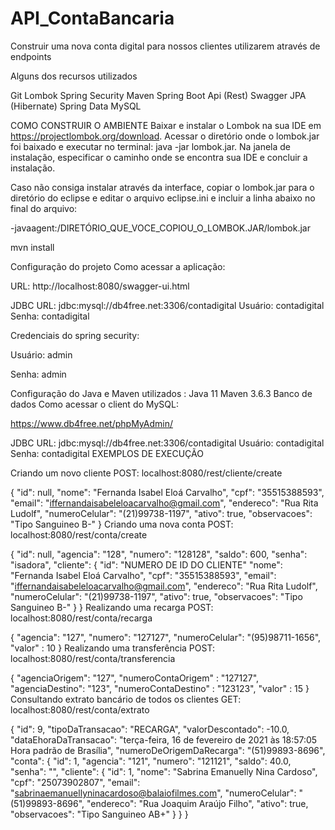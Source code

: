 # API_ContaBancaria
Construir uma nova conta digital para nossos clientes utilizarem através de endpoints

Alguns dos recursos utilizados

Git
Lombok
Spring Security
Maven
Spring Boot
Api (Rest)
Swagger
JPA (Hibernate)
Spring Data
MySQL

COMO CONSTRUIR O AMBIENTE
Baixar e instalar o Lombok na sua IDE em https://projectlombok.org/download. Acessar o diretório onde o lombok.jar foi baixado e executar no terminal: java -jar lombok.jar. Na janela de instalação, especificar o caminho onde se encontra sua IDE e concluir a instalação.

Caso não consiga instalar através da interface, copiar o lombok.jar para o diretório do eclipse e editar o arquivo eclipse.ini e incluir a linha abaixo no final do arquivo:

-javaagent:/DIRETÓRIO_QUE_VOCE_COPIOU_O_LOMBOK.JAR/lombok.jar


mvn install


Configuração do projeto
Como acessar a aplicação:

URL: http://localhost:8080/swagger-ui.html

JDBC URL: jdbc:mysql://db4free.net:3306/contadigital Usuário: contadigital Senha: contadigital

Credenciais do spring security:

Usuário: admin

Senha: admin

Configuração do Java e Maven utilizados :
Java 11
Maven 3.6.3
Banco de dados
Como acessar o client do MySQL:

https://www.db4free.net/phpMyAdmin/

JDBC URL: jdbc:mysql://db4free.net:3306/contadigital
Usuário: contadigital
Senha: contadigital
EXEMPLOS DE EXECUÇÃO

Criando um novo cliente POST: localhost:8080/rest/cliente/create

{
    "id": null,
    "nome": "Fernanda Isabel Eloá Carvalho",
    "cpf": "35515388593",
    "email": "iffernandaisabeleloacarvalho@gmail.com",
    "endereco": "Rua Rita Ludolf",
    "numeroCelular": "(21)99738-1197",
    "ativo": true,
    "observacoes": "Tipo Sanguineo B-"
}
Criando uma nova conta POST: localhost:8080/rest/conta/create

{
   "id": null,
   "agencia": "128",
   "numero": "128128",
   "saldo": 600,
   "senha": "isadora",
   "cliente": {
   	"id": "NUMERO DE ID DO CLIENTE"
   	"nome": "Fernanda Isabel Eloá Carvalho",
    	"cpf": "35515388593",
    	"email": "iffernandaisabeleloacarvalho@gmail.com",
    	"endereco": "Rua Rita Ludolf",
    	"numeroCelular": "(21)99738-1197",
    	"ativo": true,
    	"observacoes": "Tipo Sanguineo B-"
   }
}
Realizando uma recarga POST: localhost:8080/rest/conta/recarga

{
   "agencia": "127",
   "numero": "127127",
   "numeroCelular": "(95)98711-1656",
   "valor" : 10
}
Realizando uma transferência POST: localhost:8080/rest/conta/transferencia

{
    "agenciaOrigem": "127",
    "numeroContaOrigem" : "127127",
    "agenciaDestino": "123",
    "numeroContaDestino" : "123123",
    "valor" : 15
}
Consultando extrato bancário de todos os clientes GET: localhost:8080/rest/conta/extrato

{
   "id": 9,
   "tipoDaTransacao": "RECARGA",
   "valorDescontado": -10.0,
   "dataEhoraDaTransacao": "terça-feira, 16 de fevereiro de 2021 às 18:57:05 Hora padrão de Brasília",
   "numeroDeOrigemDaRecarga": "(51)99893-8696",
   "conta": {
      "id": 1,
      "agencia": "121",
      "numero": "121121",
      "saldo": 40.0,
      "senha": "",
      "cliente": {
      	"id": 1,
      	"nome": "Sabrina Emanuelly Nina Cardoso",
      	"cpf": "25073902807",
      	"email": "sabrinaemanuellyninacardoso@balaiofilmes.com",
      	"numeroCelular": "(51)99893-8696",
      	"endereco": "Rua Joaquim Araújo Filho",
	"ativo": true,
	"observacoes": "Tipo Sanguineo AB+"
       }
     }
 }
